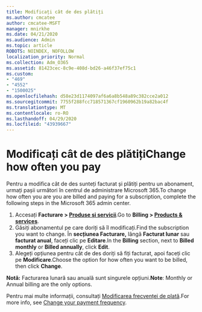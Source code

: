 ```yaml
---
title: Modificați cât de des plătiți
ms.author: cmcatee
author: cmcatee-MSFT
manager: mnirkhe
ms.date: 04/21/2020
ms.audience: Admin
ms.topic: article
ROBOTS: NOINDEX, NOFOLLOW
localization_priority: Normal
ms.collection: Adm_O365
ms.assetid: 81423cec-8c9e-408d-bd26-a46f37ef75c1
ms.custom:
- "469"
- "4552"
- "1500025"
ms.openlocfilehash: d58e23d1174097af6a6a8b548a89c382cce2a012
ms.sourcegitcommit: 7755f288fcc718571367cf1960962b19a82bac4f
ms.translationtype: MT
ms.contentlocale: ro-RO
ms.lasthandoff: 04/29/2020
ms.locfileid: "43939667"
---
```

# <a name="change-how-often-you-pay"></a><span data-ttu-id="a1d58-102">Modificați cât de des plătiți</span><span class="sxs-lookup"><span data-stu-id="a1d58-102">Change how often you pay</span></span>

<span data-ttu-id="a1d58-103">Pentru a modifica cât de des sunteți facturat și plătiți pentru un abonament, urmați pașii următori în centrul de administrare Microsoft 365.</span><span class="sxs-lookup"><span data-stu-id="a1d58-103">To change how often you are you are billed and paying for a subscription, complete the following steps in the Microsoft 365 admin center.</span></span> 
1. <span data-ttu-id="a1d58-104">Accesați **Facturare > [Produse și servicii](https://go.microsoft.com/fwlink/p/?linkid=842054)**.</span><span class="sxs-lookup"><span data-stu-id="a1d58-104">Go to **Billing > [Products & services](https://go.microsoft.com/fwlink/p/?linkid=842054)**.</span></span>
2. <span data-ttu-id="a1d58-105">Găsiți abonamentul pe care doriți să îl modificați.</span><span class="sxs-lookup"><span data-stu-id="a1d58-105">Find the subscription you want to change.</span></span> <span data-ttu-id="a1d58-106">În **secțiunea Facturare,** lângă **Facturat lunar** sau **facturat anual**, faceți clic pe **Editare**.</span><span class="sxs-lookup"><span data-stu-id="a1d58-106">In the **Billing** section, next to **Billed monthly** or **Billed annually**, click **Edit**.</span></span> 
3. <span data-ttu-id="a1d58-107">Alegeți opțiunea pentru cât de des doriți să fiți facturat, apoi faceți clic pe **Modificare**.</span><span class="sxs-lookup"><span data-stu-id="a1d58-107">Choose the option for how often you want to be billed, then click **Change**.</span></span>

<span data-ttu-id="a1d58-108">**Notă:** Facturarea lunară sau anuală sunt singurele opțiuni.</span><span class="sxs-lookup"><span data-stu-id="a1d58-108">**Note**: Monthly or Annual billing are the only options.</span></span>

<span data-ttu-id="a1d58-109">Pentru mai multe informații, consultați [Modificarea frecvenței de plată](https://docs.microsoft.com/microsoft-365/commerce/billing-and-payments/change-payment-frequency?view=o365-worldwide).</span><span class="sxs-lookup"><span data-stu-id="a1d58-109">For more info, see [Change your payment frequency](https://docs.microsoft.com/microsoft-365/commerce/billing-and-payments/change-payment-frequency?view=o365-worldwide).</span></span>
